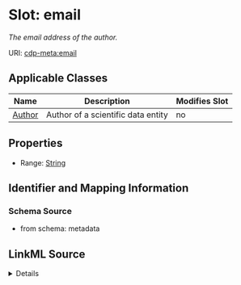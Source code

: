 

# Slot: email


_The email address of the author._



URI: [cdp-meta:email](metadataemail)



<!-- no inheritance hierarchy -->





## Applicable Classes

| Name | Description | Modifies Slot |
| --- | --- | --- |
| [Author](Author.md) | Author of a scientific data entity |  no  |







## Properties

* Range: [String](String.md)





## Identifier and Mapping Information







### Schema Source


* from schema: metadata




## LinkML Source

<details>
```yaml
name: email
description: The email address of the author.
from_schema: metadata
exact_mappings:
- cdp-common:author_email
rank: 1000
alias: email
owner: Author
domain_of:
- Author
range: string
inlined: true
inlined_as_list: true

```
</details>